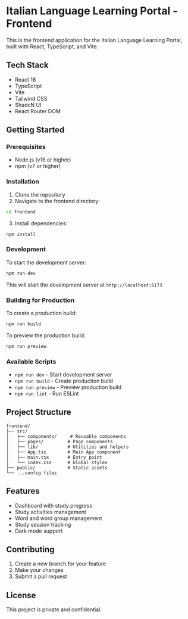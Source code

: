 # Italian Language Learning Portal - Frontend

This is the frontend application for the Italian Language Learning Portal, built with React, TypeScript, and Vite.

## Tech Stack

- React 18
- TypeScript
- Vite
- Tailwind CSS
- ShadcN UI
- React Router DOM

## Getting Started

### Prerequisites

- Node.js (v16 or higher)
- npm (v7 or higher)

### Installation

1. Clone the repository
2. Navigate to the frontend directory:

```bash
cd frontend
```

3. Install dependencies:

```bash
npm install
```

### Development

To start the development server:
```bash
npm run dev
```

This will start the development server at `http://localhost:5173`

### Building for Production

To create a production build:
```bash
npm run build
```

To preview the production build:
```bash
npm run preview
```

### Available Scripts

- `npm run dev` - Start development server
- `npm run build` - Create production build
- `npm run preview` - Preview production build
- `npm run lint` - Run ESLint

## Project Structure

```
frontend/
├── src/
│   ├── components/     # Reusable components
│   ├── pages/         # Page components
│   ├── lib/           # Utilities and helpers
│   ├── App.tsx        # Main App component
│   ├── main.tsx       # Entry point
│   └── index.css      # Global styles
├── public/            # Static assets
└── ...config files
```

## Features

- Dashboard with study progress
- Study activities management
- Word and word group management
- Study session tracking
- Dark mode support

## Contributing

1. Create a new branch for your feature
2. Make your changes
3. Submit a pull request

## License

This project is private and confidential.
